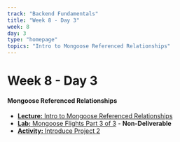 ```yaml
---
track: "Backend Fundamentals"
title: "Week 8 - Day 3"
week: 8
day: 3
type: "homepage"
topics: "Intro to Mongoose Referenced Relationships"
---
```


# Week 8 - Day 3

#### Mongoose Referenced Relationships
- [**Lecture:** Intro to Mongoose Referenced Relationships](/backend-fundamentals/week-8/day-3/lecture-materials/intro-to-mongoose-referenced-relationships/)
- [**Lab:** Mongoose Flights Part 3 of 3](/backend-fundamentals/week-8/day-3/labs/mongoose-flights-part-3/) - **Non-Deliverable**
- [**Activity:** Introduce Project 2](/unit-projects/unit-two-project-requirements)
